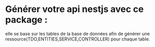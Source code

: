 # Générer votre api nestjs avec ce package : 
elle se base sur les tables de la base de données afin de générer une ressource(TDO,ENTITIES,SERVICE,CONTROLLER) pour chaque table.